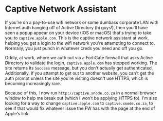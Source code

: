 # Captive Network Assistant

If you're on a pay-to-use wifi network or some dumbass corporate LAN with Internet auth hanging off of Active
Directory (hi guys!), then you'll have seen a popup appear on your device (IOS or macOS) that's trying to take you
to `captive.apple.com`. This is the captive network assistant at work, helping you get a login to the wifi network
you're attempting to connect to. Normally, you just punch in whatever creds you need and off you go.

Oddly, at work, where we auth out via a FortiGate firewall that asks Active Directory to validate the login,
`captive.apple.com` has stopped working. The site returns its `Success` message, but you don't actually get authenticated.
Additionally, if you attempt to get out to another website, you can't get the auth prompt unless the site you're visiting
doesn't use HTTPS, which is becoming increasingly rare.

Because of this, I now run `http://captive.xnode.co.za` in a normal browser window to help me break out (which I won't be applying HTTPS to). I'm
also looking for a way to change `captive.apple.com` to `captive.xnode.co.za`, to see if that would fix whatever issue
the FW has with the page at the end of Apple's link.
